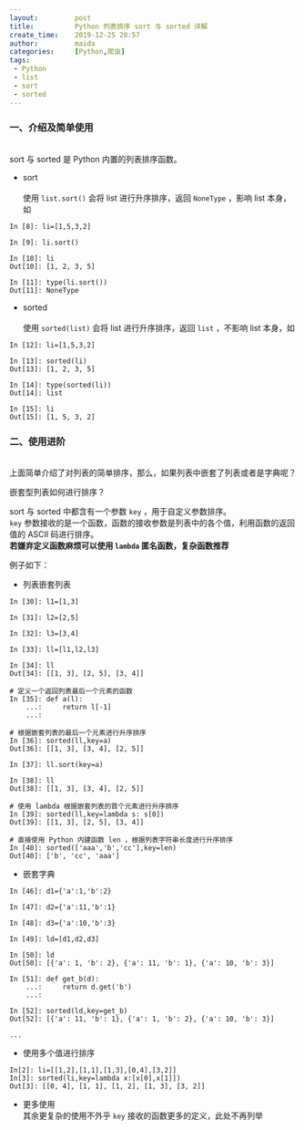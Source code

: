 ```yaml
---
layout:         post
title:          Python 列表排序 sort 与 sorted 详解
create_time:    2019-12-25 20:57
author:         maida
categories:     [Python,爬虫]
tags:
 - Python
 - list
 - sort
 - sorted
---
```


### 一、介绍及简单使用
<br>sort 与 sorted 是 Python 内置的列表排序函数。

- sort  
<br>使用 `list.sort()` 会将 list 进行升序排序，返回 `NoneType` ，影响 list 本身，如

```text
In [8]: li=[1,5,3,2]

In [9]: li.sort()

In [10]: li
Out[10]: [1, 2, 3, 5]

In [11]: type(li.sort())
Out[11]: NoneType
```

- sorted  
<br>使用 `sorted(list)` 会将 list 进行升序排序，返回 `list` ，不影响 list 本身，如

```text
In [12]: li=[1,5,3,2]

In [13]: sorted(li)
Out[13]: [1, 2, 3, 5]

In [14]: type(sorted(li))
Out[14]: list

In [15]: li
Out[15]: [1, 5, 3, 2]
```

### 二、使用进阶
<br>上面简单介绍了对列表的简单排序，那么，如果列表中嵌套了列表或者是字典呢？
  
嵌套型列表如何进行排序？  

sort 与 sorted 中都含有一个参数 `key` ，用于自定义参数排序。  
`key` 参数接收的是一个函数，函数的接收参数是列表中的各个值，利用函数的返回值的 ASCII 码进行排序。  
**若嫌弃定义函数麻烦可以使用 `lambda` 匿名函数，复杂函数推荐**

例子如下：  

- 列表嵌套列表  

```text
In [30]: l1=[1,3]

In [31]: l2=[2,5]

In [32]: l3=[3,4]

In [33]: ll=[l1,l2,l3]

In [34]: ll
Out[34]: [[1, 3], [2, 5], [3, 4]]

# 定义一个返回列表最后一个元素的函数
In [35]: def a(l):
    ...:     return l[-1]
    ...:

# 根据嵌套列表的最后一个元素进行升序排序
In [36]: sorted(ll,key=a)
Out[36]: [[1, 3], [3, 4], [2, 5]]

In [37]: ll.sort(key=a)

In [38]: ll
Out[38]: [[1, 3], [3, 4], [2, 5]]

# 使用 lambda 根据嵌套列表的首个元素进行升序排序
In [39]: sorted(ll,key=lambda s: s[0])
Out[39]: [[1, 3], [2, 5], [3, 4]]

# 直接使用 Python 内建函数 len ，根据列表字符串长度进行升序排序
In [40]: sorted(['aaa','b','cc'],key=len)
Out[40]: ['b', 'cc', 'aaa']
```

- 嵌套字典  

```text
In [46]: d1={'a':1,'b':2}

In [47]: d2={'a':11,'b':1}

In [48]: d3={'a':10,'b':3}

In [49]: ld=[d1,d2,d3]

In [50]: ld
Out[50]: [{'a': 1, 'b': 2}, {'a': 11, 'b': 1}, {'a': 10, 'b': 3}]

In [51]: def get_b(d):
    ...:     return d.get('b')
    ...:

In [52]: sorted(ld,key=get_b)
Out[52]: [{'a': 11, 'b': 1}, {'a': 1, 'b': 2}, {'a': 10, 'b': 3}]

...
```

- 使用多个值进行排序
```text
In[2]: li=[[1,2],[1,1],[1,3],[0,4],[3,2]]
In[3]: sorted(li,key=lambda x:[x[0],x[1]])
Out[3]: [[0, 4], [1, 1], [1, 2], [1, 3], [3, 2]]
```

- 更多使用  
其余更复杂的使用不外乎 `key` 接收的函数更多的定义，此处不再列举
